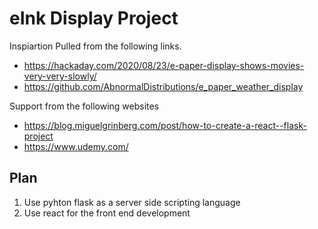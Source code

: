 # eInk Display Project

Inspiartion Pulled from the following links.
- https://hackaday.com/2020/08/23/e-paper-display-shows-movies-very-very-slowly/
- https://github.com/AbnormalDistributions/e_paper_weather_display

Support from the following websites
- https://blog.miguelgrinberg.com/post/how-to-create-a-react--flask-project
- https://www.udemy.com/

## Plan
1. Use pyhton flask as a server side scripting language
2. Use react for the front end development


